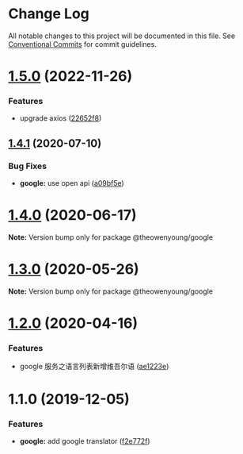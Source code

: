 # Change Log

All notable changes to this project will be documented in this file.
See [Conventional Commits](https://conventionalcommits.org) for commit guidelines.

# [1.5.0](https://github.com/OpenTranslate/OpenTranslate/compare/v1.4.1...v1.5.0) (2022-11-26)


### Features

* upgrade axios ([22652f8](https://github.com/OpenTranslate/OpenTranslate/commit/22652f8))





## [1.4.1](https://github.com/OpenTranslate/OpenTranslate/compare/v1.4.0...v1.4.1) (2020-07-10)

### Bug Fixes

- **google:** use open api ([a09bf5e](https://github.com/OpenTranslate/OpenTranslate/commit/a09bf5e))

# [1.4.0](https://github.com/OpenTranslate/OpenTranslate/compare/v1.3.0...v1.4.0) (2020-06-17)

**Note:** Version bump only for package @theowenyoung/google

# [1.3.0](https://github.com/OpenTranslate/OpenTranslate/compare/v1.2.0...v1.3.0) (2020-05-26)

**Note:** Version bump only for package @theowenyoung/google

# [1.2.0](https://github.com/OpenTranslate/OpenTranslate/compare/v1.1.2...v1.2.0) (2020-04-16)

### Features

- google 服务之语言列表新增维吾尔语 ([ae1223e](https://github.com/OpenTranslate/OpenTranslate/commit/ae1223e))

# 1.1.0 (2019-12-05)

### Features

- **google:** add google translator ([f2e772f](https://github.com/OpenTranslate/OpenTranslate/commit/f2e772f))
